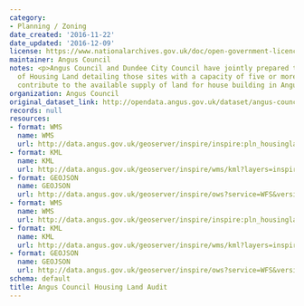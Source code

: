 ```yaml
---
category:
- Planning / Zoning
date_created: '2016-11-22'
date_updated: '2016-12-09'
license: https://www.nationalarchives.gov.uk/doc/open-government-licence/version/3/
maintainer: Angus Council
notes: <p>Angus Council and Dundee City Council have jointly prepared the Annual Audit
  of Housing Land detailing those sites with a capacity of five or more houses which
  contribute to the available supply of land for house building in Angus and Dundee.</p>
organization: Angus Council
original_dataset_link: http://opendata.angus.gov.uk/dataset/angus-council-housing-land-audit
records: null
resources:
- format: WMS
  name: WMS
  url: http://data.angus.gov.uk/geoserver/inspire/inspire:pln_housinglandaudit2014/wms?service=WMS&version=1.1.0&request=GetMap
- format: KML
  name: KML
  url: http://data.angus.gov.uk/geoserver/inspire/wms/kml?layers=inspire:pln_housinglandaudit2014&mode=download
- format: GEOJSON
  name: GEOJSON
  url: http://data.angus.gov.uk/geoserver/inspire/ows?service=WFS&version=1.0.0&request=GetFeature&typeName=inspire:pln_housinglandaudit2014&outputFormat=application%2Fjson&srsName=EPSG:3857
- format: WMS
  name: WMS
  url: http://data.angus.gov.uk/geoserver/inspire/inspire:pln_housinglandaudit2015/wms?service=WMS&request=GetMap
- format: KML
  name: KML
  url: http://data.angus.gov.uk/geoserver/inspire/wms/kml?layers=inspire:pln_housinglandaudit2015&mode=download
- format: GEOJSON
  name: GEOJSON
  url: http://data.angus.gov.uk/geoserver/inspire/ows?service=WFS&version=1.0.0&request=GetFeature&typeName=inspire:pln_housinglandaudit2015&outputFormat=application%2Fjson&srsName=EPSG:3857
schema: default
title: Angus Council Housing Land Audit
---
```

